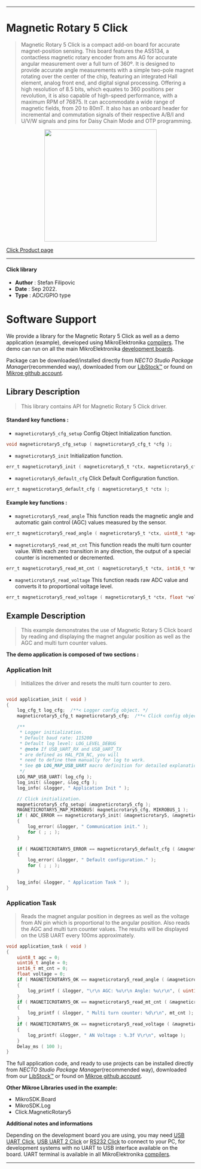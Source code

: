 
---
# Magnetic Rotary 5 Click

> Magnetic Rotary 5 Click is a compact add-on board for accurate magnet-position sensing. This board features the AS5134, a contactless magnetic rotary encoder from ams AG for accurate angular measurement over a full turn of 360º. It is designed to provide accurate angle measurements with a simple two-pole magnet rotating over the center of the chip, featuring an integrated Hall element, analog front end, and digital signal processing. Offering a high resolution of 8.5 bits, which equates to 360 positions per revolution, it is also capable of high-speed performance, with a maximum RPM of 76875. It can accommodate a wide range of magnetic fields, from 20 to 80mT. It also has an onboard header for incremental and commutation signals of their respective A/B/I and U/V/W signals and pins for Daisy Chain Mode and OTP programming.

<p align="center">
  <img src="https://download.mikroe.com/images/click_for_ide/magneticrotary5_click.png" height=300px>
</p>

[Click Product page](https://www.mikroe.com/magnetic-rotary-5-click)

---


#### Click library

- **Author**        : Stefan Filipovic
- **Date**          : Sep 2022.
- **Type**          : ADC/GPIO type


# Software Support

We provide a library for the Magnetic Rotary 5 Click
as well as a demo application (example), developed using MikroElektronika
[compilers](https://www.mikroe.com/necto-studio).
The demo can run on all the main MikroElektronika [development boards](https://www.mikroe.com/development-boards).

Package can be downloaded/installed directly from *NECTO Studio Package Manager*(recommended way), downloaded from our [LibStock&trade;](https://libstock.mikroe.com) or found on [Mikroe github account](https://github.com/MikroElektronika/mikrosdk_click_v2/tree/master/clicks).

## Library Description

> This library contains API for Magnetic Rotary 5 Click driver.

#### Standard key functions :

- `magneticrotary5_cfg_setup` Config Object Initialization function.
```c
void magneticrotary5_cfg_setup ( magneticrotary5_cfg_t *cfg );
```

- `magneticrotary5_init` Initialization function.
```c
err_t magneticrotary5_init ( magneticrotary5_t *ctx, magneticrotary5_cfg_t *cfg );
```

- `magneticrotary5_default_cfg` Click Default Configuration function.
```c
err_t magneticrotary5_default_cfg ( magneticrotary5_t *ctx );
```

#### Example key functions :

- `magneticrotary5_read_angle` This function reads the magnetic angle and automatic gain control (AGC) values measured by the sensor.
```c
err_t magneticrotary5_read_angle ( magneticrotary5_t *ctx, uint8_t *agc, uint16_t *angle );
```

- `magneticrotary5_read_mt_cnt` This function reads the multi turn counter value. With each zero transition in any direction, the output of a special counter is incremented or decremented.
```c
err_t magneticrotary5_read_mt_cnt ( magneticrotary5_t *ctx, int16_t *mt_cnt );
```

- `magneticrotary5_read_voltage` This function reads raw ADC value and converts it to proportional voltage level.
```c
err_t magneticrotary5_read_voltage ( magneticrotary5_t *ctx, float *voltage );
```

## Example Description

> This example demonstrates the use of Magnetic Rotary 5 Click board by reading and displaying
the magnet angular position as well as the AGC and multi turn counter values.

**The demo application is composed of two sections :**

### Application Init

> Initializes the driver and resets the multi turn counter to zero.

```c

void application_init ( void )
{
    log_cfg_t log_cfg;  /**< Logger config object. */
    magneticrotary5_cfg_t magneticrotary5_cfg;  /**< Click config object. */

    /** 
     * Logger initialization.
     * Default baud rate: 115200
     * Default log level: LOG_LEVEL_DEBUG
     * @note If USB_UART_RX and USB_UART_TX 
     * are defined as HAL_PIN_NC, you will 
     * need to define them manually for log to work. 
     * See @b LOG_MAP_USB_UART macro definition for detailed explanation.
     */
    LOG_MAP_USB_UART( log_cfg );
    log_init( &logger, &log_cfg );
    log_info( &logger, " Application Init " );

    // Click initialization.
    magneticrotary5_cfg_setup( &magneticrotary5_cfg );
    MAGNETICROTARY5_MAP_MIKROBUS( magneticrotary5_cfg, MIKROBUS_1 );
    if ( ADC_ERROR == magneticrotary5_init( &magneticrotary5, &magneticrotary5_cfg ) )
    {
        log_error( &logger, " Communication init." );
        for ( ; ; );
    }
    
    if ( MAGNETICROTARY5_ERROR == magneticrotary5_default_cfg ( &magneticrotary5 ) )
    {
        log_error( &logger, " Default configuration." );
        for ( ; ; );
    }
    
    log_info( &logger, " Application Task " );
}

```

### Application Task

> Reads the magnet angular position in degrees as well as the voltage from AN pin which is
proportional to the angular position. Also reads the AGC and multi turn counter values.
The results will be displayed on the USB UART every 100ms approximately.

```c
void application_task ( void )
{
    uint8_t agc = 0;
    uint16_t angle = 0;
    int16_t mt_cnt = 0;
    float voltage = 0;
    if ( MAGNETICROTARY5_OK == magneticrotary5_read_angle ( &magneticrotary5, &agc, &angle ) )
    {
        log_printf ( &logger, "\r\n AGC: %u\r\n Angle: %u\r\n", ( uint16_t ) agc, angle );
    }
    if ( MAGNETICROTARY5_OK == magneticrotary5_read_mt_cnt ( &magneticrotary5, &mt_cnt ) )
    {
        log_printf ( &logger, " Multi turn counter: %d\r\n", mt_cnt );
    }
    if ( MAGNETICROTARY5_OK == magneticrotary5_read_voltage ( &magneticrotary5, &voltage ) ) 
    {
        log_printf( &logger, " AN Voltage : %.3f V\r\n", voltage );
    }
    Delay_ms ( 100 );
}
```

The full application code, and ready to use projects can be installed directly from *NECTO Studio Package Manager*(recommended way), downloaded from our [LibStock&trade;](https://libstock.mikroe.com) or found on [Mikroe github account](https://github.com/MikroElektronika/mikrosdk_click_v2/tree/master/clicks).

**Other Mikroe Libraries used in the example:**

- MikroSDK.Board
- MikroSDK.Log
- Click.MagneticRotary5

**Additional notes and informations**

Depending on the development board you are using, you may need
[USB UART Click](https://www.mikroe.com/usb-uart-click),
[USB UART 2 Click](https://www.mikroe.com/usb-uart-2-click) or
[RS232 Click](https://www.mikroe.com/rs232-click) to connect to your PC, for
development systems with no UART to USB interface available on the board. UART
terminal is available in all MikroElektronika
[compilers](https://shop.mikroe.com/compilers).

---
